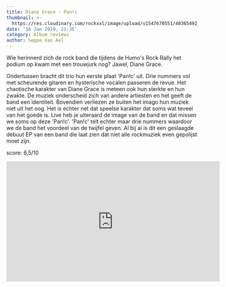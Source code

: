 ```yaml
---
title: Diane Grace - Pan!c
thumbnail: >-
  https://res.cloudinary.com/rockxxl/image/upload/v1547670551/40365492_1993033514051218_3688844296959557632_n.jpg
date: '16 Jan 2019, 21:35'
category: Album reviews
author: Seppe Van Ael
---
```

Wie herinnerd zich de rock band die tijdens de Humo's Rock Rally het podium op kwam met een trouwjurk nog? Jawel, Diane Grace. 

Ondertussen bracht dit trio hun eerste plaat 'Pan!c' uit. Drie nummers vol met scheurende gitaren en hysterische vocalen passeren de revue. Het chaotische karakter van Diane Grace is meteen ook hun sterkte en hun zwakte. De muziek onderscheid zich van andere artiesten en het geeft de band een identiteit. Bovendien verliezen ze buiten het imago hun muziek niet uit het oog. Het is echter net dat speelse karakter dat soms wat teveel van het goede is. Live heb je uiteraard de image van de band en dat missen we soms op deze 'Pan!c'. 'Pan!c' telt echter maar drie nummers waardoor we de band het voordeel van de twijfel geven. Al bij al is dit een geslaagde debuut EP van een band die laat zien dat niet alle rockmuziek even gepolijst moet zijn. 

score: 6,5/10

<iframe width="560" height="315" src="https://www.youtube.com/embed/2z0WVGaEQNg" frameborder="0" allow="accelerometer; autoplay; encrypted-media; gyroscope; picture-in-picture" allowfullscreen></iframe>
